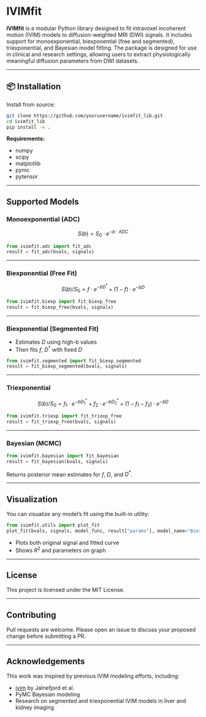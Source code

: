 # IVIMfit

**IVIMfit** is a modular Python library designed to fit intravoxel incoherent motion (IVIM) models to diffusion-weighted MRI (DWI) signals. It includes support for monoexponential, biexponential (free and segmented), triexponential, and Bayesian model fitting. The package is designed for use in clinical and research settings, allowing users to extract physiologically meaningful diffusion parameters from DWI datasets.

---

## 📦 Installation

Install from source:

```bash
git clone https://github.com/yourusername/ivimfit_lib.git
cd ivimfit_lib
pip install -e .
```

**Requirements:**

- numpy  
- scipy  
- matplotlib  
- pymc  
- pytensor  


---

##  Supported Models

###  Monoexponential (ADC)

$$ S(b) = S_0 \cdot e^{-b \cdot ADC} $$

```python
from ivimfit.adc import fit_adc
result = fit_adc(bvals, signals)
```

---

###  Biexponential (Free Fit)

$$ S(b)/S_0 = f \cdot e^{-b D^*} + (1-f) \cdot e^{-b D} $$

```python
from ivimfit.biexp import fit_biexp_free
result = fit_biexp_free(bvals, signals)
```

---

###  Biexponential (Segmented Fit)

- Estimates $D$ using high-b values  
- Then fits $f$, $D^*$ with fixed $D$

```python
from ivimfit.segmented import fit_biexp_segmented
result = fit_biexp_segmented(bvals, signals)
```

---

###  Triexponential

$$ 
S(b)/S_0 = f_1 \cdot e^{-b D_1^*} + f_2 \cdot e^{-b D_2^*} + (1 - f_1 - f_2) \cdot e^{-b D} 
$$

```python
from ivimfit.triexp import fit_triexp_free
result = fit_triexp_free(bvals, signals)
```

---

###  Bayesian (MCMC)

```python
from ivimfit.bayesian import fit_bayesian
result = fit_bayesian(bvals, signals)
```

Returns posterior mean estimates for $f$, $D$, and $D^*$.

---

##  Visualization

You can visualize any model’s fit using the built-in utility:

```python
from ivimfit.utils import plot_fit
plot_fit(bvals, signals, model_func, result["params"], model_name="Biexponential")
```

- Plots both original signal and fitted curve  
- Shows $R^2$ and parameters on graph

---

##  License

This project is licensed under the MIT License.

---

##  Contributing

Pull requests are welcome. Please open an issue to discuss your proposed change before submitting a PR.

---

##  Acknowledgements

This work was inspired by previous IVIM modeling efforts, including:

- [ivim](https://github.com/DevelopmentalImagingMCRI/ivim) by Jalnefjord et al.  
- PyMC Bayesian modeling  
- Research on segmented and triexponential IVIM models in liver and kidney imaging
